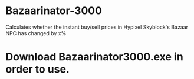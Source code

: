 # Bazaarinator-3000  
 Calculates whether the instant buy/sell prices in Hypixel Skyblock's Bazaar NPC has changed by x%
# Download Bazaarinator3000.exe in order to use.
